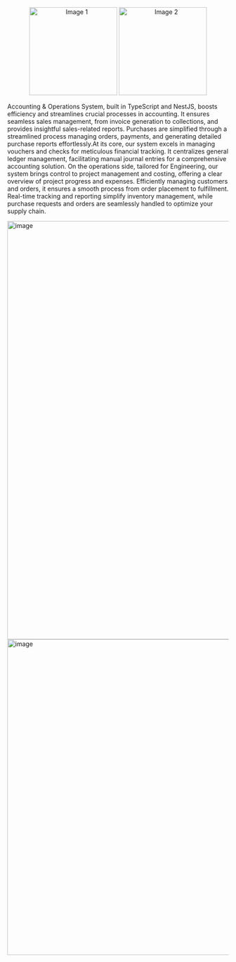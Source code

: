 <div style="text-align: center;">
  <img src="https://icons.veryicon.com/png/o/business/vscode-program-item-icon/typescript-def.png" alt="Image 1" width="200">
  <img src="https://static-00.iconduck.com/assets.00/nestjs-icon-512x510-9nvpcyc3.png" width="200" alt="Image 2">
</div>

Accounting & Operations System, built in TypeScript and NestJS, boosts efficiency and streamlines crucial processes in accounting. It ensures seamless sales management, from invoice generation to collections, and provides insightful sales-related reports. Purchases are simplified through a streamlined process managing orders, payments, and generating detailed purchase reports effortlessly.At its core, our system excels in managing vouchers and checks for meticulous financial tracking. It centralizes general ledger management, facilitating manual journal entries for a comprehensive accounting solution. On the operations side, tailored for Engineering, our system brings control to project management and costing, offering a clear overview of project progress and expenses. Efficiently managing customers and orders, it ensures a smooth process from order placement to fulfillment. Real-time tracking and reporting simplify inventory management, while purchase requests and orders are seamlessly handled to optimize your supply chain.


<img width="951" alt="image" src="https://github.com/Olivares1234/emmc_monorepo/assets/83743108/1c31e579-2ebe-41c7-9ad9-15efcd8f660e">


<img width="718" alt="image" src="https://github.com/Olivares1234/emmc_monorepo/assets/83743108/12c1436b-a0d2-4fa7-a6ea-0cdd99dffbfd">
